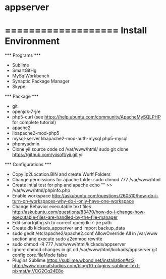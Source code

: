appserver
=========

===================
Install Environment
===================
*** Programs ***
- Sublime
- SmartGitHg
- MySqlWorkbench
- Synaptic Package Manager
- Skype

*** Package *** 
- git
- openjdk-7-jre
- php5-curl
(see https://help.ubuntu.com/community/ApacheMySQLPHP for complete tutorial)
- apache2
- libapache2-mod-php5
- mysql-server libapache2-mod-auth-mysql php5-mysql
- phpmyadmin
- Clone yii source code
	cd /var/www/html/
	sudo git clone https://github.com/yiisoft/yii.git yii

*** Configurations ***
- Copy Ip2Location.BIN and create Wurlf Folders
- Change permissions for apache folder
	sudo chmod 777 /var/www/html
- Create intial test for php and apache
	echo "<?php phpinfo(); ?>" >> /var/www/html/phpinfo.php
- Enable workspace
	http://askubuntu.com/questions/260510/how-do-i-turn-on-workspaces-why-do-i-only-have-one-workspace
- Change Behavior executable text files
	http://askubuntu.com/questions/83470/how-do-i-change-how-executable-files-are-handled-by-the-file-manager
- Edit smartgithg.sh to correct openjdk-7-jre path
- Create db kickads_appserver and import backup_data
- sudo gedit /etc/apache2/apache2.conf AllowOverride All in /var/www section and execute sudo a2enmod rewrite
- sudo chmod -R 777 /var/www/html/kickads/appserver
- Ignore chmod changes in git
	cd /var/www/html/kickads/appserver 
	git config core.fileMode false
- Plugins Sublime
	https://sublime.wbond.net/installation#st2
	http://www.pixmatstudios.com/blog/10-plugins-sublime-text-pixmat/#.VCG2Cq24E8o